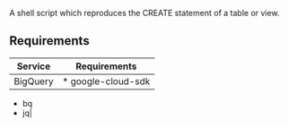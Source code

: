 A shell script which reproduces the CREATE statement of a table or view.

## Requirements
|Service|Requirements|
|---|---|
|BigQuery|* google-cloud-sdk
* bq
* jq|
